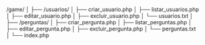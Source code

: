 /game/
│
├── /usuarios/
│   ├── criar_usuario.php
│   ├── listar_usuarios.php
│   ├── editar_usuario.php
│   ├── excluir_usuario.php
│   └── usuarios.txt
│
├── /perguntas/
│   ├── criar_pergunta.php
│   ├── listar_perguntas.php
│   ├── editar_pergunta.php
│   ├── excluir_pergunta.php
│   └── perguntas.txt
│
└── index.php
